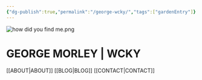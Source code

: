 ```yaml
---
{"dg-publish":true,"permalink":"/george-wcky/","tags":["gardenEntry"]}
---
```


![how did you find me.png](/img/user/how%20did%20you%20find%20me.png)

# GEORGE MORLEY | WCKY

[[ABOUT\|ABOUT]]
[[BLOG\|BLOG]] 
[[CONTACT\|CONTACT]]


